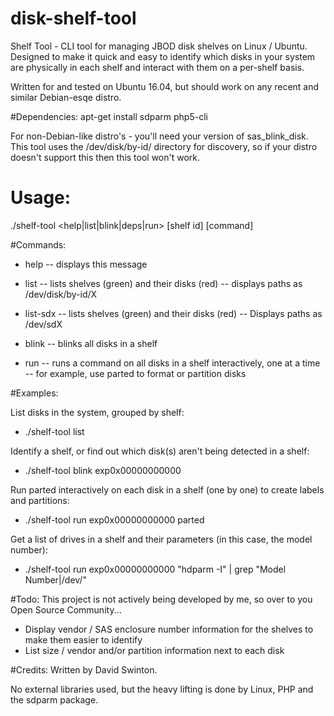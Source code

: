 # disk-shelf-tool
Shelf Tool - CLI tool for managing JBOD disk shelves on Linux / Ubuntu.
Designed to make it quick and easy to identify which disks in your system are physically in each shelf and interact with them on a per-shelf basis.

Written for and tested on Ubuntu 16.04, but should work on any recent and similar Debian-esqe distro.



#Dependencies:
apt-get install sdparm php5-cli

For non-Debian-like distro's - you'll need your version of sas_blink_disk.
This tool uses the /dev/disk/by-id/ directory for discovery, so if your distro doesn't support this then this tool won't work.



# Usage: 
./shelf-tool <help|list|blink|deps|run> [shelf id] [command]



#Commands:

- help
-- displays this message

- list 
-- lists shelves (green) and their disks (red)
-- displays paths as /dev/disk/by-id/X

- list-sdx
-- lists shelves (green) and their disks (red)
-- Displays paths as /dev/sdX

- blink <shelf id> 
-- blinks all disks in a shelf

- run <shelf id> <command> 
-- runs a command on all disks in a shelf interactively, one at a time -- for example, use parted to format or partition disks



#Examples:


List disks in the system, grouped by shelf:
- ./shelf-tool list


Identify a shelf, or find out which disk(s) aren't being detected in a shelf:
- ./shelf-tool blink exp0x00000000000


Run parted interactively on each disk in a shelf (one by one) to create labels and partitions:
- ./shelf-tool run exp0x00000000000 parted


Get a list of drives in a shelf and their parameters (in this case, the model number):
- ./shelf-tool run exp0x00000000000 "hdparm -I" | grep "Model Number\|/dev/"



#Todo:
This project is not actively  being developed by me, so over to you Open Source Community...
- Display vendor / SAS enclosure number information for the shelves to make them easier to identify
- List size / vendor and/or partition information next to each disk



#Credits:
Written by David Swinton.

No external libraries used, but the heavy lifting is done by Linux, PHP and the sdparm package.


